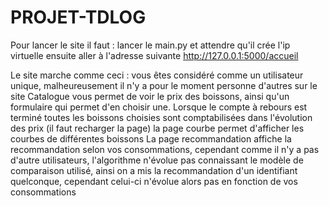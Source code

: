 # PROJET-TDLOG
Pour lancer le site il faut :
lancer le main.py et attendre qu'il crée l'ip virtuelle
ensuite aller à l'adresse suivante http://127.0.0.1:5000/accueil

Le site marche comme ceci :
vous êtes considéré comme un utilisateur unique, malheureusement il n'y a pour le moment personne d'autres sur le site
Catalogue vous permet de voir le prix des boissons, ainsi qu'un formulaire qui permet d'en choisir une.
Lorsque le compte à rebours est terminé toutes les boissons choisies sont comptabilisées dans l'évolution des prix (il faut recharger la page)
la page courbe permet d'afficher les courbes de différentes boissons
La page recommandation affiche la recommandation selon vos consommations, cependant comme il n'y a pas d'autre utilisateurs, l'algorithme n'évolue pas connaissant le modèle de comparaison utilisé, ainsi on a mis la recommandation d'un identifiant quelconque, cependant celui-ci n'évolue alors pas en fonction de vos consommations
